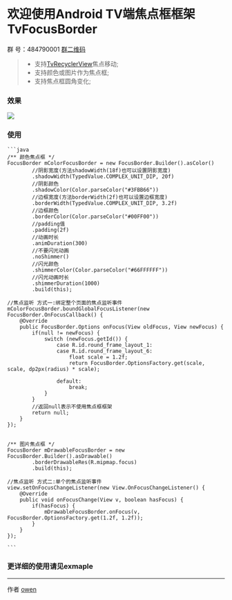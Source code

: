 # 欢迎使用Android TV端焦点框框架 TvFocusBorder

群   号：484790001 [群二维码](https://github.com/zhousuqiang/TvRecyclerView/blob/master/images/qq.png)

>* 支持[TvRecyclerView](https://github.com/zhousuqiang/TvRecyclerView)焦点移动;
>* 支持颜色或图片作为焦点框;
>* 支持焦点框圆角变化;

### 效果

![](https://github.com/zhousuqiang/TvFocusBorder/blob/master/images/focus3.gif)

### 使用
    ```java
    /** 颜色焦点框 */
    FocusBorder mColorFocusBorder = new FocusBorder.Builder().asColor()
            //阴影宽度(方法shadowWidth(18f)也可以设置阴影宽度)
            .shadowWidth(TypedValue.COMPLEX_UNIT_DIP, 20f)
            //阴影颜色
            .shadowColor(Color.parseColor("#3FBB66"))
            //边框宽度(方法borderWidth(2f)也可以设置边框宽度)
            .borderWidth(TypedValue.COMPLEX_UNIT_DIP, 3.2f)
            //边框颜色
            .borderColor(Color.parseColor("#00FF00"))
            //padding值
            .padding(2f)
            //动画时长
            .animDuration(300)
            //不要闪光动画
            .noShimmer()
            //闪光颜色
            .shimmerColor(Color.parseColor("#66FFFFFF"))
            //闪光动画时长
            .shimmerDuration(1000)
            .build(this);

    //焦点监听 方式一:绑定整个页面的焦点监听事件
    mColorFocusBorder.boundGlobalFocusListener(new FocusBorder.OnFocusCallback() {
        @Override
        public FocusBorder.Options onFocus(View oldFocus, View newFocus) {
            if(null != newFocus) {
                switch (newFocus.getId()) {
                    case R.id.round_frame_layout_1:
                    case R.id.round_frame_layout_6:
                        float scale = 1.2f;
                        return FocusBorder.OptionsFactory.get(scale, scale, dp2px(radius) * scale);

                    default:
                        break;
                }
            }
            //返回null表示不使用焦点框框架
            return null;
        }
    });


    /** 图片焦点框 */
    FocusBorder mDrawableFocusBorder = new FocusBorder.Builder().asDrawable()
            .borderDrawableRes(R.mipmap.focus)
            .build(this);

    //焦点监听 方式二:单个的焦点监听事件
    view.setOnFocusChangeListener(new View.OnFocusChangeListener() {
        @Override
        public void onFocusChange(View v, boolean hasFocus) {
            if(hasFocus) {
                mDrawableFocusBorder.onFocus(v, FocusBorder.OptionsFactory.get(1.2f, 1.2f));
            }
        }
    });

    ```

### 更详细的使用请见exmaple

------


作者 [owen](https://github.com/zhousuqiang)
